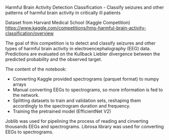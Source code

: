 Harmful Brain Activity Detection Classification - Classify seizures and other patterns of harmful brain activity in critically ill patients

Dataset from Harvard Medical School (Kaggle Competition)
https://www.kaggle.com/competitions/hms-harmful-brain-activity-classification/overview

The goal of this competition is to detect and classify seizures and other types of harmful brain activity in electroencephalography (EEG) data.
Predictions are evaluated on the Kullback Liebler divergence between the predicted probability and the observed target.

The content of the notebook:
  - Converting Kaggle provided spectrograms (parquet format) to numpy arrays
  - Manual converting EEGs to spectrograms, so more information is fed to the network.
  - Splitting datasets to train and validation sets, reshaping them accordingly to the spectrogram duration and frequency.
  - Training the pretrained model (EfficientNet V2)


Joblib was used for pipelining the process of reading and cinverting thousands EEGs and spectrograms.
Librosa library was used for converting EEGs to spectrograms.

